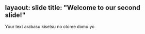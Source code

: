 layaout: slide
title: "Welcome to our second slide!"
---
Your text
arabasu kisetsu no otome domo yo
